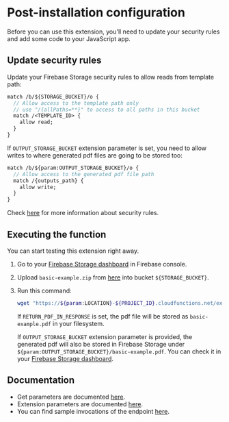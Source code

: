 # Post-installation configuration

Before you can use this extension, you'll need to update your security rules and add some code to your JavaScript app.

## Update security rules

Update your Firebase Storage security rules to allow reads from template path:

```proto
match /b/${STORAGE_BUCKET}/o {
  // Allow access to the template path only
  // use "/{allPaths=**}" to access to all paths in this bucket
  match /<TEMPLATE_ID> {
    allow read;
  }
}
```

If `OUTPUT_STORAGE_BUCKET` extension parameter is set, you need to allow writes to where generated
pdf files are going to be stored too:

```proto
match /b/${param:OUTPUT_STORAGE_BUCKET}/o {
  // Allow access to the generated pdf file path
  match /{outputs_path} {
    allow write;
  }
}
```

Check [here](https://firebase.google.com/docs/storage/security) for more information about security rules.

## Executing the function

You can start testing this extension right away.

1. Go to your [Firebase Storage dashboard](https://console.firebase.google.com/project/${PROJECT_ID}/storage/${STORAGE_BUCKET}/files) in Firebase console.

1. Upload `basic-example.zip` from [here](https://github.com/sassanh/template-to-pdf/tree/main/template-samples) into bucket `${STORAGE_BUCKET}`.

1. Run this command:

   ```bash
   wget "https://${param:LOCATION}-${PROJECT_ID}.cloudfunctions.net/ext-${EXT_INSTANCE_ID}-executePdfGenerator?templatePath=${STORAGE_BUCKET}/basic-example.zip&outputFileName=basic-example.pdf&chromiumPdfOptions[printBackground]=true&adjustHeightToFit=yes&data[name]=World&data[title]=Title&data[articles][0][url]=wikipedia.org&data[articles][0][title]=Wikipedia&data[articles][1][url]=google.com&data[articles][1][title]=Google&data[description]=Description" -O basic-example.pdf

   ```

   If `RETURN_PDF_IN_RESPONSE` is set, the pdf file will be stored as `basic-example.pdf` in your filesystem.

   If `OUTPUT_STORAGE_BUCKET` extension parameter is provided, the generated pdf will also be stored in Firebase Storage under `${param:OUTPUT_STORAGE_BUCKET}/basic-example.pdf`. You can check it in your [Firebase Storage dashboard](https://console.firebase.google.com/project/${PROJECT_ID}/storage/${STORAGE_BUCKET}/files).

## Documentation

- Get parameters are documented [here](https://github.com/sassanh/template-to-pdf/tree/main/pdf-generator/PREINSTALL.md#get-parameters).
- Extension parameters are documented [here](https://github.com/sassanh/template-to-pdf/tree/main/pdf-generator/PREINSTALL.md#firebase-extension-parameters).
- You can find sample invocations of the endpoint [here](https://github.com/sassanh/template-to-pdf/tree/main/template-samples).
